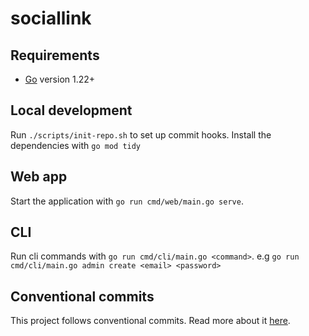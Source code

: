 # sociallink

## Requirements

 - [Go](https://go.dev/) version 1.22+

## Local development

Run `./scripts/init-repo.sh` to set up commit hooks. Install the dependencies with `go mod tidy`

## Web app

Start the application with `go run cmd/web/main.go serve`.

## CLI

Run cli commands with `go run cmd/cli/main.go <command>`. e.g `go run cmd/cli/main.go admin create <email> <password>`

## Conventional commits

This project follows conventional commits. Read more about it [here](https://www.conventionalcommits.org/en/v1.0.0/).

